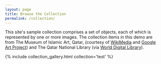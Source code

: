 ```yaml
---
layout: page
title: Browse the Collection
permalink: /collection/
---
```


This site's sample collection comprises a set of objects, each of which is represented by one or more images. The collection items in this demo are from The Museum of Islamic Art, Qatar, (courtesy of [WikiMedia](https://commons.wikimedia.org/wiki/Category:Google_Art_Project_works_in_The_Museum_of_Islamic_Art,_Qatar) and [Google Art Project](https://www.google.com/culturalinstitute/about/artproject/)) and The Qatar National Library (via [World Digital Library](https://www.wdl.org/en/)).


{% include collection_gallery.html collection='test' %}
